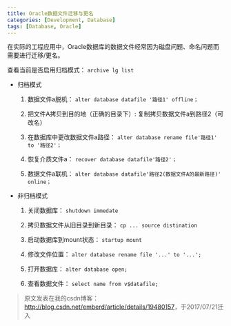 ```yaml
---
title: Oracle数据文件迁移与更名
categories: [Development, Database]
tags: [Database, Oracle]
---
```



在实际的工程应用中，Oracle数据库的数据文件经常因为磁盘问题、命名问题而需要进行迁移/更名。

查看当前是否启用归档模式：
`archive lg list`

* 归档模式
  1. 数据文件a脱机：
`alter database datafile '路径1' offline；`

  2. 把文件A拷贝到目的地（正确的目录下）:
复制拷贝数据文件a到路径2（可改名）

  3. 在数据库中更改数据文件a路径：
`alter database rename file'路径1' to '路径2'；`

  4. 恢复介质文件a：
`recover database datafile'路径2'；`

  5. 数据文件a联机：
`alter database datafile'路径2(数据文件A的最新路径)' online；`

* 非归档模式
  1. 关闭数据库：
`shutdown immedate`

  2. 拷贝数据文件从旧目录到新目录：
`cp ... source distination`

  3. 启动数据库到mount状态：
`startup mount`

  4. 修改文件位置：
`alter database rename file '...' to '...';`

  5. 打开数据库：
`alter database open;`

  6. 查看数据文件：
`select name from v$datafile;`

> 原文发表在我的csdn博客：<http://blog.csdn.net/emberd/article/details/19480157>，于2017/07/21迁入